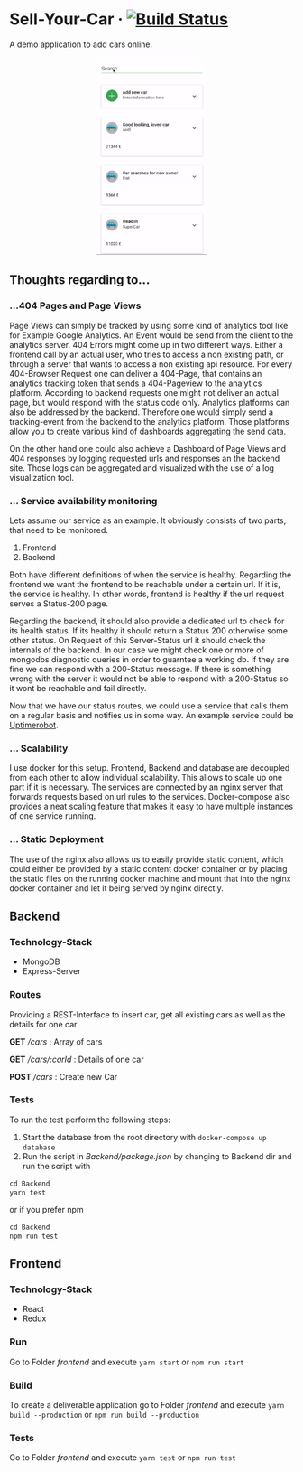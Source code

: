 # Sell-Your-Car &middot; [![Build Status](https://travis-ci.org/PetrykowskiM/sell-your-car.svg?branch=master)](https://travis-ci.org/PetrykowskiM/sell-your-car)

A demo application to add cars online.

<p align="center">
  <img height="350" src="./static/mobile-demo.gif">
</p>

## Thoughts regarding to...

### ...404 Pages and Page Views

Page Views can simply be tracked by using some kind of analytics tool like for
Example Google Analytics. An Event would be send from the client to the
analytics server. 404 Errors might come up in two different ways. Either a
frontend call by an actual user, who tries to access a non existing path, or
through a server that wants to access a non existing api resource. For every
404-Browser Request one can deliver a 404-Page, that contains an analytics
tracking token that sends a 404-Pageview to the analytics platform. According to
backend requests one might not deliver an actual page, but would respond with
the status code only. Analytics platforms can also be addressed by the backend.
Therefore one would simply send a tracking-event from the backend to the
analytics platform. Those platforms allow you to create various kind of
dashboards aggregating the send data.

On the other hand one could also achieve a Dashboard of Page Views and 404
responses by logging requested urls and responses an the backend site. Those
logs can be aggregated and visualized with the use of a log visualization tool.

### ... Service availability monitoring

Lets assume our service as an example. It obviously consists of two parts, that
need to be monitored.

1.  Frontend
2.  Backend

Both have different definitions of when the service is healthy. Regarding the
frontend we want the frontend to be reachable under a certain url. If it is, the
service is healthy. In other words, frontend is healthy if the url request
serves a Status-200 page.

Regarding the backend, it should also provide a dedicated url to check for its
health status. If its healthy it should return a Status 200 otherwise some other
status. On Request of this Server-Status url it should check the internals of
the backend. In our case we might check one or more of mongodbs diagnostic
queries in order to guarntee a working db. If they are fine we can respond with
a 200-Status message. If there is something wrong with the server it would not
be able to respond with a 200-Status so it wont be reachable and fail directly.

Now that we have our status routes, we could use a service that calls them on a
regular basis and notifies us in some way. An example service could be
[Uptimerobot](uptimerobot.com).

### ... Scalability

I use docker for this setup. Frontend, Backend and database are decoupled from
each other to allow individual scalability. This allows to scale up one part if
it is necessary. The services are connected by an nginx server that forwards
requests based on url rules to the services. Docker-compose also provides a neat
scaling feature that makes it easy to have multiple instances of one service
running.

### ... Static Deployment

The use of the nginx also allows us to easily provide static content, which
could either be provided by a static content docker container or by placing the
static files on the running docker machine and mount that into the nginx docker
container and let it being served by nginx directly.

## Backend

### Technology-Stack

* MongoDB
* Express-Server

### Routes

Providing a REST-Interface to insert car, get all existing cars as well as the
details for one car

**GET** _/cars_ : Array of cars

**GET** _/cars/:carId_ : Details of one car

**POST** _/cars_ : Create new Car

### Tests

To run the test perform the following steps:

1.  Start the database from the root directory with `docker-compose up database`
2.  Run the script in _Backend/package.json_ by changing to Backend dir and run
    the script with

```
cd Backend
yarn test
```

or if you prefer npm

```
cd Backend
npm run test
```

## Frontend

### Technology-Stack

* React
* Redux

### Run

Go to Folder _frontend_ and execute `yarn start` or `npm run start`

### Build

To create a deliverable application go to Folder _frontend_ and execute
`yarn build --production` or `npm run build --production`

### Tests

Go to Folder _frontend_ and execute `yarn test` or `npm run test`
